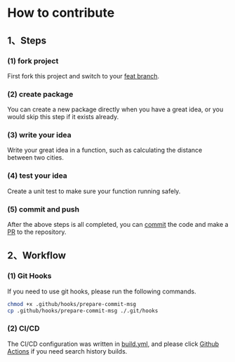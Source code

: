 # How to contribute

## 1、Steps

### (1) fork project
First fork this project and switch to your [feat branch](./BRANCH_CONVENTION.md).

### (2) create package
You can create a new package directly when you have a great idea, or you would skip this step if it exists already.

### (3) write your idea
Write your great idea in a function, such as calculating the distance between two cities.

### (4) test your idea
Create a unit test to make sure your function running safely.

### (5) commit and push
After the above steps is all completed, you can [commit](./COMMIT_CONVENTION.md) the code and make a [PR](./PULL_REQUEST_TEMPLATE.md) to the repository.

## 2、Workflow

### (1) Git Hooks
If you need to use git hooks, please run the following commands.

```bash
chmod +x .github/hooks/prepare-commit-msg
cp .github/hooks/prepare-commit-msg ./.git/hooks
```

### (2) CI/CD
The CI/CD configuration was written in [build.yml](workflows/build.yml), and please click [Github Actions](https://github.com/WGrape/apimock/actions) if you need search history builds.
